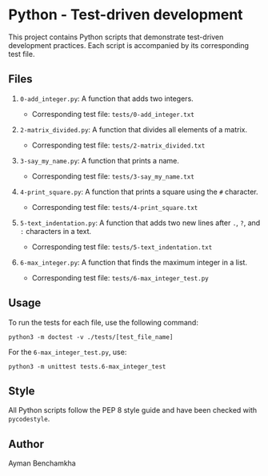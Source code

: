 # Python - Test-driven development

This project contains Python scripts that demonstrate test-driven development practices. Each script is accompanied by its corresponding test file.

## Files

1. `0-add_integer.py`: A function that adds two integers.
   - Corresponding test file: `tests/0-add_integer.txt`

2. `2-matrix_divided.py`: A function that divides all elements of a matrix.
   - Corresponding test file: `tests/2-matrix_divided.txt`

3. `3-say_my_name.py`: A function that prints a name.
   - Corresponding test file: `tests/3-say_my_name.txt`

4. `4-print_square.py`: A function that prints a square using the `#` character.
   - Corresponding test file: `tests/4-print_square.txt`

5. `5-text_indentation.py`: A function that adds two new lines after `.`, `?`, and `:` characters in a text.
   - Corresponding test file: `tests/5-text_indentation.txt`

6. `6-max_integer.py`: A function that finds the maximum integer in a list.
   - Corresponding test file: `tests/6-max_integer_test.py`

## Usage

To run the tests for each file, use the following command:

```
python3 -m doctest -v ./tests/[test_file_name]
```

For the `6-max_integer_test.py`, use:

```
python3 -m unittest tests.6-max_integer_test
```

## Style

All Python scripts follow the PEP 8 style guide and have been checked with `pycodestyle`.

## Author

Ayman Benchamkha